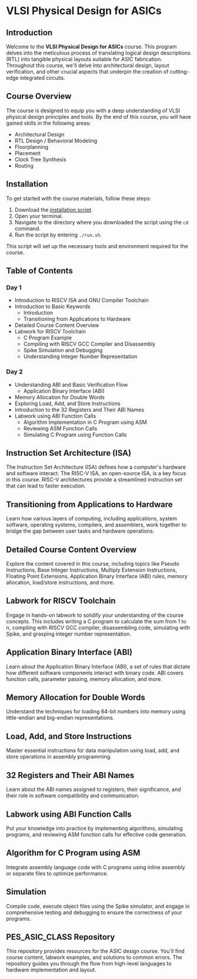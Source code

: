 # VLSI Physical Design for ASICs

## Introduction
Welcome to the **VLSI Physical Design for ASICs** course. This program delves into the meticulous process of translating logical design descriptions (RTL) into tangible physical layouts suitable for ASIC fabrication. Throughout this course, we'll delve into architectural design, layout verification, and other crucial aspects that underpin the creation of cutting-edge integrated circuits.

## Course Overview
The course is designed to equip you with a deep understanding of VLSI physical design principles and tools. By the end of this course, you will have gained skills in the following areas:

- Architectural Design
- RTL Design / Behavioral Modeling
- Floorplanning
- Placement
- Clock Tree Synthesis
- Routing

## Installation
To get started with the course materials, follow these steps:

1. Download the [installation script](https://github.com/kunalg123/riscv_workshop_collaterals/blob/master/run.sh).
2. Open your terminal.
3. Navigate to the directory where you downloaded the script using the `cd` command.
4. Run the script by entering `./run.sh`.

This script will set up the necessary tools and environment required for the course.

## Table of Contents

### Day 1
- Introduction to RISCV ISA and GNU Compiler Toolchain
- Introduction to Basic Keywords
  - Introduction
  - Transitioning from Applications to Hardware
- Detailed Course Content Overview
- Labwork for RISCV Toolchain
  - C Program Example
  - Compiling with RISCV GCC Compiler and Disassembly
  - Spike Simulation and Debugging
  - Understanding Integer Number Representation

### Day 2
- Understanding ABI and Basic Verification Flow
  - Application Binary Interface (ABI)
- Memory Allocation for Double Words
- Exploring Load, Add, and Store Instructions
- Introduction to the 32 Registers and Their ABI Names
- Labwork using ABI Function Calls
  - Algorithm Implementation in C Program using ASM
  - Reviewing ASM Function Calls
  - Simulating C Program using Function Calls

## Instruction Set Architecture (ISA)
The Instruction Set Architecture (ISA) defines how a computer's hardware and software interact. The RISC-V ISA, an open-source ISA, is a key focus in this course. RISC-V architectures provide a streamlined instruction set that can lead to faster execution.

## Transitioning from Applications to Hardware
Learn how various layers of computing, including applications, system software, operating systems, compilers, and assemblers, work together to bridge the gap between user tasks and hardware operations.

## Detailed Course Content Overview
Explore the content covered in this course, including topics like Pseudo Instructions, Base Integer Instructions, Multiply Extension Instructions, Floating Point Extensions, Application Binary Interface (ABI) rules, memory allocation, load/store instructions, and more.

## Labwork for RISCV Toolchain
Engage in hands-on labwork to solidify your understanding of the course concepts. This includes writing a C program to calculate the sum from 1 to n, compiling with RISCV GCC compiler, disassembling code, simulating with Spike, and grasping integer number representation.

## Application Binary Interface (ABI)
Learn about the Application Binary Interface (ABI), a set of rules that dictate how different software components interact with binary code. ABI covers function calls, parameter passing, memory allocation, and more.

## Memory Allocation for Double Words
Understand the techniques for loading 64-bit numbers into memory using little-endian and big-endian representations.

## Load, Add, and Store Instructions
Master essential instructions for data manipulation using load, add, and store operations in assembly programming.

## 32 Registers and Their ABI Names
Learn about the ABI names assigned to registers, their significance, and their role in software compatibility and communication.

## Labwork using ABI Function Calls
Put your knowledge into practice by implementing algorithms, simulating programs, and reviewing ASM function calls for effective code generation.

## Algorithm for C Program using ASM
Integrate assembly language code with C programs using inline assembly or separate files to optimize performance.

## Simulation
Compile code, execute object files using the Spike simulator, and engage in comprehensive testing and debugging to ensure the correctness of your programs.

## PES_ASIC_CLASS Repository
This repository provides resources for the ASIC design course. You'll find course content, labwork examples, and solutions to common errors. The repository guides you through the flow from high-level languages to hardware implementation and layout.
